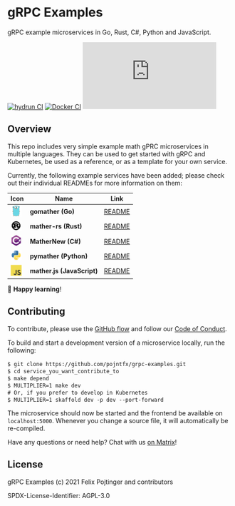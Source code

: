 # gRPC Examples

gRPC example microservices in Go, Rust, C#, Python and JavaScript.

[![hydrun CI](https://github.com/pojntfx/grpc-examples/actions/workflows/hydrun.yaml/badge.svg)](https://github.com/pojntfx/grpc-examples/actions/workflows/hydrun.yaml)
[![Docker CI](https://github.com/pojntfx/grpc-examples/actions/workflows/docker.yaml/badge.svg)](https://github.com/pojntfx/grpc-examples/actions/workflows/docker.yaml)
[![Matrix](https://img.shields.io/matrix/grpc-examples:matrix.org)](https://matrix.to/#/#grpc-examples:matrix.org?via=matrix.org)

## Overview

This repo includes very simple example math gPRC microservices in multiple languages. They can be used to get started with gRPC and Kubernetes, be used as a reference, or as a template for your own service.

Currently, the following example services have been added; please check out their individual READMEs for more information on them:

| Icon                                                                                                                      | Name                       | Link                            |
| ------------------------------------------------------------------------------------------------------------------------- | -------------------------- | ------------------------------- |
| <img src="https://raw.githubusercontent.com/devicons/devicon/master/icons/go/go-original.svg" width="25">                 | **gomather (Go)**          | [README](./gomather/README.md)  |
| <img src="https://raw.githubusercontent.com/devicons/devicon/master/icons/rust/rust-plain.svg" width="25">                | **mather-rs (Rust)**       | [README](./mather-rs/README.md) |
| <img src="https://raw.githubusercontent.com/devicons/devicon/master/icons/csharp/csharp-original.svg" width="25">         | **MatherNew (C#)**         | [README](./MatherNet/README.md) |
| <img src="https://raw.githubusercontent.com/devicons/devicon/master/icons/python/python-original.svg" width="25">         | **pymather (Python)**      | [README](./pymather/README.md)  |
| <img src="https://raw.githubusercontent.com/devicons/devicon/master/icons/javascript/javascript-original.svg" width="25"> | **mather.js (JavaScript)** | [README](./mather.js/README.md) |

📖 **Happy learning**!

## Contributing

To contribute, please use the [GitHub flow](https://guides.github.com/introduction/flow/) and follow our [Code of Conduct](../CODE_OF_CONDUCT.md).

To build and start a development version of a microservice locally, run the following:

```shell
$ git clone https://github.com/pojntfx/grpc-examples.git
$ cd service_you_want_contribute_to
$ make depend
$ MULTIPLIER=1 make dev
# Or, if you prefer to develop in Kubernetes
$ MULTIPLIER=1 skaffold dev -p dev --port-forward
```

The microservice should now be started and the frontend be available on `localhost:5000`. Whenever you change a source file, it will automatically be re-compiled.

Have any questions or need help? Chat with us [on Matrix](https://matrix.to/#/#grpc-examples:matrix.org?via=matrix.org)!

## License

gRPC Examples (c) 2021 Felix Pojtinger and contributors

SPDX-License-Identifier: AGPL-3.0
